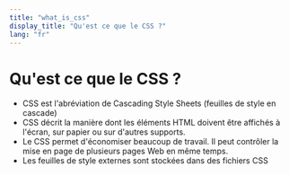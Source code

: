 ```yaml
---
title: "what_is_css"
display_title: "Qu'est ce que le CSS ?"
lang: "fr"
---
```


# Qu'est ce que le CSS ?

- CSS est l'abréviation de Cascading Style Sheets (feuilles de style en cascade)
- CSS décrit la manière dont les éléments HTML doivent être affichés à l'écran, sur papier ou sur d'autres supports.
- Le CSS permet d'économiser beaucoup de travail. Il peut contrôler la mise en page de plusieurs pages Web en même temps.
- Les feuilles de style externes sont stockées dans des fichiers CSS